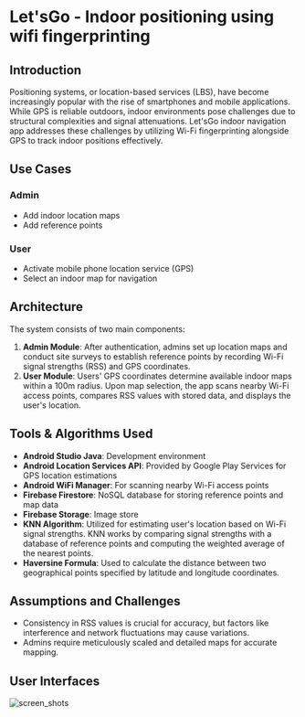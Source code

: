 # Let'sGo - Indoor positioning using wifi fingerprinting

## Introduction

Positioning systems, or location-based services (LBS), have become increasingly popular with the rise of smartphones and mobile applications. While GPS is reliable outdoors, indoor environments pose challenges due to structural complexities and signal attenuations. Let'sGo indoor navigation app addresses these challenges by utilizing Wi-Fi fingerprinting alongside GPS to track indoor positions effectively.

## Use Cases

### Admin
- Add indoor location maps
- Add reference points

### User
- Activate mobile phone location service (GPS)
- Select an indoor map for navigation

## Architecture

The system consists of two main components:

1. **Admin Module**: After authentication, admins set up location maps and conduct site surveys to establish reference points by recording Wi-Fi signal strengths (RSS) and GPS coordinates.
2. **User Module**: Users' GPS coordinates determine available indoor maps within a 100m radius. Upon map selection, the app scans nearby Wi-Fi access points, compares RSS values with stored data, and displays the user's location.

## Tools & Algorithms Used

- **Android Studio Java**: Development environment
- **Android Location Services API**: Provided by Google Play Services for GPS location estimations
- **Android WiFi Manager**: For scanning nearby Wi-Fi access points
- **Firebase Firestore**: NoSQL database for storing reference points and map data
- **Firebase Storage**: Image store
- **KNN Algorithm**: Utilized for estimating user's location based on Wi-Fi signal strengths. KNN works by comparing signal strengths with a database of reference points and computing the weighted average of the nearest points.
- **Haversine Formula**: Used to calculate the distance between two geographical points specified by latitude and longitude coordinates.

## Assumptions and Challenges

- Consistency in RSS values is crucial for accuracy, but factors like interference and network fluctuations may cause variations.
- Admins require meticulously scaled and detailed maps for accurate mapping.

## User Interfaces
![screen_shots](https://github.com/Shilpa-Perera/LetsGo/assets/76617051/345ca333-00f5-43ce-8707-a297b8d8f115)


  

